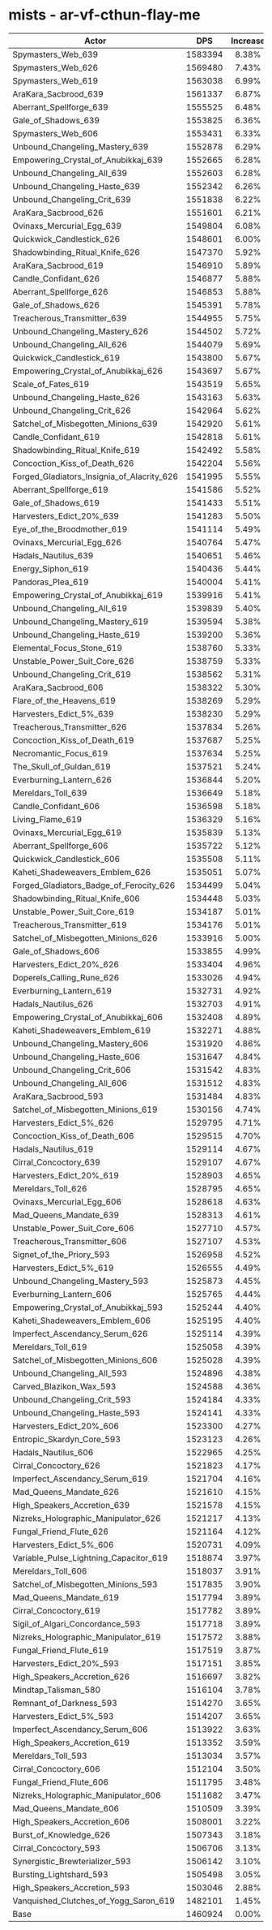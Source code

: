 # mists - ar-vf-cthun-flay-me
| Actor | DPS | Increase |
|---|:---:|:---:|
|Spymasters_Web_639|1583394|8.38%|
|Spymasters_Web_626|1569480|7.43%|
|Spymasters_Web_619|1563038|6.99%|
|AraKara_Sacbrood_639|1561337|6.87%|
|Aberrant_Spellforge_639|1555525|6.48%|
|Gale_of_Shadows_639|1553825|6.36%|
|Spymasters_Web_606|1553431|6.33%|
|Unbound_Changeling_Mastery_639|1552878|6.29%|
|Empowering_Crystal_of_Anubikkaj_639|1552665|6.28%|
|Unbound_Changeling_All_639|1552603|6.28%|
|Unbound_Changeling_Haste_639|1552342|6.26%|
|Unbound_Changeling_Crit_639|1551838|6.22%|
|AraKara_Sacbrood_626|1551601|6.21%|
|Ovinaxs_Mercurial_Egg_639|1549804|6.08%|
|Quickwick_Candlestick_626|1548601|6.00%|
|Shadowbinding_Ritual_Knife_626|1547370|5.92%|
|AraKara_Sacbrood_619|1546910|5.89%|
|Candle_Confidant_626|1546877|5.88%|
|Aberrant_Spellforge_626|1546853|5.88%|
|Gale_of_Shadows_626|1545391|5.78%|
|Treacherous_Transmitter_639|1544955|5.75%|
|Unbound_Changeling_Mastery_626|1544502|5.72%|
|Unbound_Changeling_All_626|1544079|5.69%|
|Quickwick_Candlestick_619|1543800|5.67%|
|Empowering_Crystal_of_Anubikkaj_626|1543697|5.67%|
|Scale_of_Fates_619|1543519|5.65%|
|Unbound_Changeling_Haste_626|1543163|5.63%|
|Unbound_Changeling_Crit_626|1542964|5.62%|
|Satchel_of_Misbegotten_Minions_639|1542920|5.61%|
|Candle_Confidant_619|1542818|5.61%|
|Shadowbinding_Ritual_Knife_619|1542492|5.58%|
|Concoction_Kiss_of_Death_626|1542204|5.56%|
|Forged_Gladiators_Insignia_of_Alacrity_626|1541995|5.55%|
|Aberrant_Spellforge_619|1541586|5.52%|
|Gale_of_Shadows_619|1541433|5.51%|
|Harvesters_Edict_20%_639|1541283|5.50%|
|Eye_of_the_Broodmother_619|1541114|5.49%|
|Ovinaxs_Mercurial_Egg_626|1540764|5.47%|
|Hadals_Nautilus_639|1540651|5.46%|
|Energy_Siphon_619|1540436|5.44%|
|Pandoras_Plea_619|1540004|5.41%|
|Empowering_Crystal_of_Anubikkaj_619|1539916|5.41%|
|Unbound_Changeling_All_619|1539839|5.40%|
|Unbound_Changeling_Mastery_619|1539594|5.38%|
|Unbound_Changeling_Haste_619|1539200|5.36%|
|Elemental_Focus_Stone_619|1538760|5.33%|
|Unstable_Power_Suit_Core_626|1538759|5.33%|
|Unbound_Changeling_Crit_619|1538562|5.31%|
|AraKara_Sacbrood_606|1538322|5.30%|
|Flare_of_the_Heavens_619|1538269|5.29%|
|Harvesters_Edict_5%_639|1538230|5.29%|
|Treacherous_Transmitter_626|1537834|5.26%|
|Concoction_Kiss_of_Death_619|1537687|5.25%|
|Necromantic_Focus_619|1537634|5.25%|
|The_Skull_of_Guldan_619|1537521|5.24%|
|Everburning_Lantern_626|1536844|5.20%|
|Mereldars_Toll_639|1536649|5.18%|
|Candle_Confidant_606|1536598|5.18%|
|Living_Flame_619|1536329|5.16%|
|Ovinaxs_Mercurial_Egg_619|1535839|5.13%|
|Aberrant_Spellforge_606|1535722|5.12%|
|Quickwick_Candlestick_606|1535508|5.11%|
|Kaheti_Shadeweavers_Emblem_626|1535051|5.07%|
|Forged_Gladiators_Badge_of_Ferocity_626|1534499|5.04%|
|Shadowbinding_Ritual_Knife_606|1534448|5.03%|
|Unstable_Power_Suit_Core_619|1534187|5.01%|
|Treacherous_Transmitter_619|1534176|5.01%|
|Satchel_of_Misbegotten_Minions_626|1533916|5.00%|
|Gale_of_Shadows_606|1533855|4.99%|
|Harvesters_Edict_20%_626|1533404|4.96%|
|Doperels_Calling_Rune_626|1533026|4.94%|
|Everburning_Lantern_619|1532731|4.92%|
|Hadals_Nautilus_626|1532703|4.91%|
|Empowering_Crystal_of_Anubikkaj_606|1532408|4.89%|
|Kaheti_Shadeweavers_Emblem_619|1532271|4.88%|
|Unbound_Changeling_Mastery_606|1531920|4.86%|
|Unbound_Changeling_Haste_606|1531647|4.84%|
|Unbound_Changeling_Crit_606|1531542|4.83%|
|Unbound_Changeling_All_606|1531512|4.83%|
|AraKara_Sacbrood_593|1531484|4.83%|
|Satchel_of_Misbegotten_Minions_619|1530156|4.74%|
|Harvesters_Edict_5%_626|1529795|4.71%|
|Concoction_Kiss_of_Death_606|1529515|4.70%|
|Hadals_Nautilus_619|1529114|4.67%|
|Cirral_Concoctory_639|1529107|4.67%|
|Harvesters_Edict_20%_619|1528903|4.65%|
|Mereldars_Toll_626|1528795|4.65%|
|Ovinaxs_Mercurial_Egg_606|1528618|4.63%|
|Mad_Queens_Mandate_639|1528313|4.61%|
|Unstable_Power_Suit_Core_606|1527710|4.57%|
|Treacherous_Transmitter_606|1527107|4.53%|
|Signet_of_the_Priory_593|1526958|4.52%|
|Harvesters_Edict_5%_619|1526555|4.49%|
|Unbound_Changeling_Mastery_593|1525873|4.45%|
|Everburning_Lantern_606|1525765|4.44%|
|Empowering_Crystal_of_Anubikkaj_593|1525244|4.40%|
|Kaheti_Shadeweavers_Emblem_606|1525195|4.40%|
|Imperfect_Ascendancy_Serum_626|1525114|4.39%|
|Mereldars_Toll_619|1525058|4.39%|
|Satchel_of_Misbegotten_Minions_606|1525028|4.39%|
|Unbound_Changeling_All_593|1524896|4.38%|
|Carved_Blazikon_Wax_593|1524588|4.36%|
|Unbound_Changeling_Crit_593|1524184|4.33%|
|Unbound_Changeling_Haste_593|1524141|4.33%|
|Harvesters_Edict_20%_606|1523300|4.27%|
|Entropic_Skardyn_Core_593|1523123|4.26%|
|Hadals_Nautilus_606|1522965|4.25%|
|Cirral_Concoctory_626|1521823|4.17%|
|Imperfect_Ascendancy_Serum_619|1521704|4.16%|
|Mad_Queens_Mandate_626|1521610|4.15%|
|High_Speakers_Accretion_639|1521578|4.15%|
|Nizreks_Holographic_Manipulator_626|1521217|4.13%|
|Fungal_Friend_Flute_626|1521164|4.12%|
|Harvesters_Edict_5%_606|1520731|4.09%|
|Variable_Pulse_Lightning_Capacitor_619|1518874|3.97%|
|Mereldars_Toll_606|1518037|3.91%|
|Satchel_of_Misbegotten_Minions_593|1517835|3.90%|
|Mad_Queens_Mandate_619|1517794|3.89%|
|Cirral_Concoctory_619|1517782|3.89%|
|Sigil_of_Algari_Concordance_593|1517718|3.89%|
|Nizreks_Holographic_Manipulator_619|1517572|3.88%|
|Fungal_Friend_Flute_619|1517519|3.87%|
|Harvesters_Edict_20%_593|1517151|3.85%|
|High_Speakers_Accretion_626|1516697|3.82%|
|Mindtap_Talisman_580|1516104|3.78%|
|Remnant_of_Darkness_593|1514270|3.65%|
|Harvesters_Edict_5%_593|1514207|3.65%|
|Imperfect_Ascendancy_Serum_606|1513922|3.63%|
|High_Speakers_Accretion_619|1513352|3.59%|
|Mereldars_Toll_593|1513034|3.57%|
|Cirral_Concoctory_606|1512104|3.50%|
|Fungal_Friend_Flute_606|1511795|3.48%|
|Nizreks_Holographic_Manipulator_606|1511682|3.47%|
|Mad_Queens_Mandate_606|1510509|3.39%|
|High_Speakers_Accretion_606|1508001|3.22%|
|Burst_of_Knowledge_626|1507343|3.18%|
|Cirral_Concoctory_593|1506706|3.13%|
|Synergistic_Brewterializer_593|1506142|3.10%|
|Bursting_Lightshard_593|1505498|3.05%|
|High_Speakers_Accretion_593|1503046|2.88%|
|Vanquished_Clutches_of_Yogg_Saron_619|1482101|1.45%|
|Base|1460924|0.00%|
